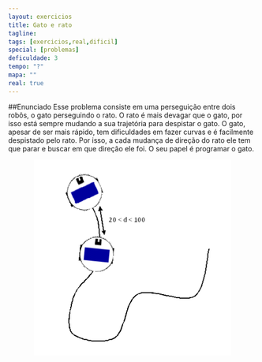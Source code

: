 ```yaml
---
layout: exercicios
title: Gato e rato 
tagline:
tags: [exercicios,real,dificil]
special: [problemas]
deficuldade: 3
tempo: "?"
mapa: ""
real: true
---
```


##Enunciado
Esse problema consiste em uma perseguição entre dois robôs, o gato perseguindo o rato. O rato é mais devagar que o gato, por isso está sempre mudando a sua trajetória para despistar o gato. O gato, apesar de ser mais rápido, tem dificuldades em fazer curvas e é facilmente despistado pelo rato. Por isso, a cada mudança de direção do rato ele tem que parar e buscar em que direção ele foi. O seu papel é programar o gato.

<center>
<img width="400" src="/assets/img/exercicios/gato_e_rato.png" alt="">
</center>


